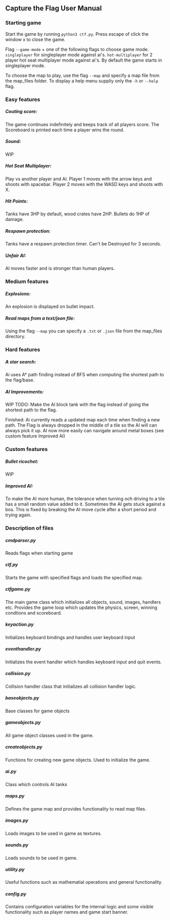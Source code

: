 ## Capture the Flag User Manual
### Starting game
Start the game by running ```python3 ctf.py```. 
Press escape of click the window x to close the game.

Flag ```--game-mode```  + one of the following flags to choose game mode.
```singleplayer``` for singleplayer mode against ai's.
```hot-multiplayer``` for 2 player hot seat multiplayer mode against ai's.
By default the game starts in singleplayer mode.

To choose the map to play, use the flag ```--map``` and specify a map file from the map_files folder.
To display a help menu suppliy only the ```-h``` or ```--help``` flag.

### Easy features
##### Couting score:
The game continues indefinitely and keeps track of all players score.
The Scoreboard is printed each time a player wins the round. 

##### Sound:
WIP

##### Hot Seat Multiplayer:
Play vs another player and AI.
Player 1 moves with the arrow keys and shoots with spacebar.
Player 2 moves with the WASD keys and shoots with X.

##### Hit Points:
Tanks have 3HP by default, wood crates have 2HP.
Bullets do 1HP of damage.

##### Respawn protection:
Tanks have a respawn protection timer. Can't be Destroyed for 3 seconds.

##### Unfair AI:
AI moves faster and is stronger than human players.

### Medium features
##### Explosions:
An explosion is displayed on bullet impact.

##### Read maps from a text/json file:
Using the flag ```--map``` you can specify a ```.txt``` or ```.json``` file from the map_files directory.

### Hard features
##### A star search:
Ai uses A* path finding instead of BFS when computing the shortest path to the flag/base.

##### AI Improvements:
WIP
TODO: 
Make the AI block tank with the flag instead of going the shortest path to the flag.

Finished:
Ai currently reads a updated map each time when finding a new path.
The Flag is always dropped in the middle of a tile so the AI will can always pick it up.
AI now more easily can navigate around metal boxes (see custom feature Improved AI)

### Custom features
##### Bullet ricochet:
WIP

##### Improved AI:
To make the AI more human, the tolerance when turning och driving to a tile has a small random value added to it.
Sometimes the AI gets stuck against a bos. This is fixed by breaking the AI move cycle after a short period and trying again.


### Description of files
##### cmdparser.py
Reads flags when starting game

##### ctf.py
Starts the game with specified flags and loads the specified map.

##### ctfgame.py
The main game class which initializes all objects, sound, images, handlers etc.
Provides the game loop which updates the physics, screen, winning condtions and scoreboard.

##### keyaction.py
Initializes keyboard bindings and handles user keyboard input

##### eventhandler.py
Initializes the event handler which handles keyboard input and quit events.

##### collision.py
Collision handler class that initializes all collision handler logic.

##### baseobjects.py
Base classes for game objects

##### gameobjects.py
All game object classes used in the game.

##### createobjects.py
Functions for creating new game objects. Used to initialize the game.

##### ai.py
Class which controls AI tanks

##### maps.py
Defines the game map and provides functionality to read map files.

##### images.py
Loads images to be used in game as textures.

##### sounds.py
Loads sounds to be used in game.

##### utility.py
Useful functions such as mathematial operations and general functionality.

##### config.py
Contains configuration variables for the internal logic and some visible functionality such as player names and game start banner.